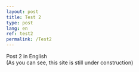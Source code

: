 ```yaml
---
layout: post
title: Test 2
type: post
lang: en
ref: test2
permalink: /Test2
---
```


Post 2 in English  
(As you can see, this site is still under construction)